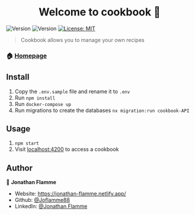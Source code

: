 <h1 align="center">Welcome to cookbook 👋</h1>
<p>
    <img alt="Version" src="https://img.shields.io/badge/Version-0.1.0-blue.svg">
    <img alt="Version" src="https://img.shields.io/npm/v/cookbook.svg">
  <a href="#" target="_blank">
    <img alt="License: MIT" src="https://img.shields.io/badge/License-MIT-yellow.svg" />
  </a>
</p>

> Cookbook allows you to manage your own recipes

### 🏠 [Homepage](https://github.com/Joflamme88/CookBook)

## Install

1. Copy the `.env.sample` file and rename it to `.env`
2. Run `npm install`
3. Run `docker-compose up `
4. Run migrations to create the databases `nx migration:run cookbook-API `

## Usage

1. `npm start`
2. Visit [localhost:4200](http://localhost:4200/) to access a cookbook

## Author

👤 **Jonathan Flamme**

- Website: https://jonathan-flamme.netlify.app/
- Github: [@Joflamme88](https://github.com/Joflamme88)
- LinkedIn: [@Jonathan Flamme](https://www.linkedin.com/in/jonathan-flamme-5209b0153/)
